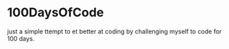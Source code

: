 # 100DaysOfCode
just a simple ttempt to et better at coding by challenging myself to code for 100 days.
